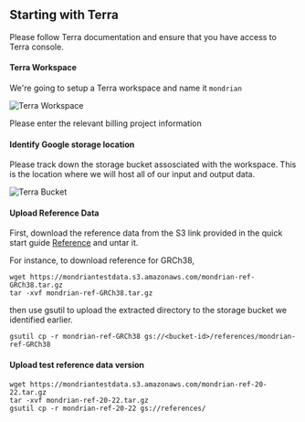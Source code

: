 
## Starting with Terra


Please follow Terra documentation and ensure that you have access to Terra console.


#### Terra Workspace

We're going to setup a Terra workspace and name it `mondrian`

![Terra Workspace](../assets/terra_workspace.jpg)

Please enter the relevant billing project information

#### Identify Google storage location

Please track down the storage bucket assosciated with the workspace. This is the location where we will host all of our
input and output data.

![Terra Bucket](../assets/terra_storage_bucket.jpg)


#### Upload Reference Data

First, download the reference data from the S3 link provided in the quick start guide [Reference](../quickstart/README.md) and untar it.

For instance, to download reference for GRCh38,
```
wget https://mondriantestdata.s3.amazonaws.com/mondrian-ref-GRCh38.tar.gz
tar -xvf mondrian-ref-GRCh38.tar.gz
```

then use gsutil to upload the extracted directory to the storage bucket we identified earlier.

```
gsutil cp -r mondrian-ref-GRCh38 gs://<bucket-id>/references/mondrian-ref-GRCh38 
```

#### Upload test reference data version


```
wget https://mondriantestdata.s3.amazonaws.com/mondrian-ref-20-22.tar.gz
tar -xvf mondrian-ref-20-22.tar.gz
gsutil cp -r mondrian-ref-20-22 gs://references/ 
```
